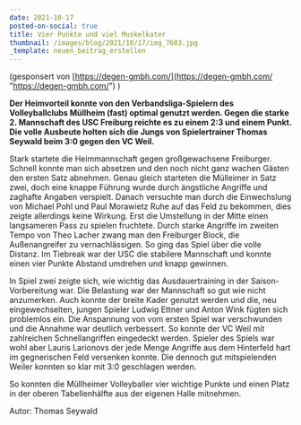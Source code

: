 ```yaml
---
date: 2021-10-17
posted-on-social: true
title: Vier Punkte und viel Muskelkater
thumbnail: /images/blog/2021/10/17/img_7603.jpg
_template: neuen_beitrag_erstellen
---
```


(gesponsert von [https://degen-gmbh.com/](https://degen-gmbh.com/ "https://degen-gmbh.com/") )

**Der Heimvorteil konnte von den Verbandsliga-Spielern des Volleyballclubs Müllheim (fast) optimal genutzt werden. Gegen die starke 2. Mannschaft des USC Freiburg reichte es zu einem 2:3 und einem Punkt. Die volle Ausbeute holten sich die Jungs von Spielertrainer Thomas Seywald beim 3:0 gegen den VC Weil.**

Stark startete die Heimmannschaft gegen großgewachsene Freiburger. Schnell konnte man sich absetzen und den noch nicht ganz wachen Gästen den ersten Satz abnehmen. Genau gleich starteten die Mülleimer in Satz zwei, doch eine knappe Führung wurde durch ängstliche Angriffe und zaghafte Angaben verspielt. Danach versuchte man durch die Einwechslung von Michael Pohl und Paul Morawietz Ruhe auf das Feld zu bekommen, dies zeigte allerdings keine Wirkung. Erst die Umstellung in der Mitte einen langsameren Pass zu spielen fruchtete. Durch starke Angriffe im zweiten Tempo von Theo Lacher zwang man den Freiburger Block, die Außenangreifer zu vernachlässigen. So ging das Spiel über die volle Distanz. Im Tiebreak war der USC die stabilere Mannschaft und konnte einen vier Punkte Abstand umdrehen und knapp gewinnen.

In Spiel zwei zeigte sich, wie wichtig das Ausdauertraining in der Saison-Vorbereitung war. Die Belastung war der Mannschaft so gut wie nicht anzumerken. Auch konnte der breite Kader genutzt werden und die, neu eingewechselten, jungen Spieler Ludwig Ettner und Anton Wink fügten sich problemlos ein. Die Anspannung von vom ersten Spiel war verschwunden und die Annahme war deutlich verbessert. So konnte der VC Weil mit zahlreichen Schnellangriffen eingedeckt werden. Spieler des Spiels war wohl aber Lauris Larionovs der jede Menge Angriffe aus dem Hinterfeld hart im gegnerischen Feld versenken konnte. Die dennoch gut mitspielenden Weiler konnten so klar mit 3:0 geschlagen werden.

So konnten die Müllheimer Volleyballer vier wichtige Punkte und einen Platz in der oberen Tabellenhälfte aus der eigenen Halle mitnehmen.

Autor: Thomas Seywald
